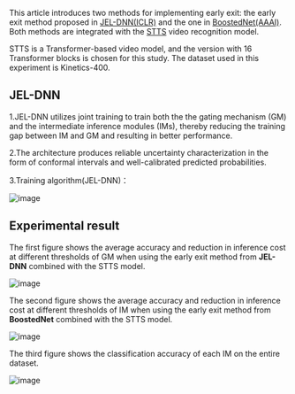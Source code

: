 This article introduces two methods for implementing early exit: the early exit method proposed in [JEL-DNN(ICLR)](https://arxiv.org/abs/2310.09163) and the one in [BoostedNet(AAAI)](https://arxiv.org/abs/2211.16726). 
Both methods are integrated with the [STTS](https://arxiv.org/abs/2111.11591) video recognition model.

STTS is a Transformer-based video model, and the version with 16 Transformer blocks is chosen for this study. The dataset used in this experiment is Kinetics-400.

## JEL-DNN
1.JEL-DNN utilizes joint training to train both the the gating mechanism (GM) and the intermediate inference modules (IMs), thereby reducing the training gap between IM and GM and resulting in better performance.

2.The architecture produces reliable uncertainty characterization in the form of conformal intervals and well-calibrated predicted probabilities.

3.Training algorithm(JEL-DNN)：

![image](https://github.com/zhaoweizhao/EdgeComputing/assets/151530559/eb427ae1-7b0c-4ec2-b318-d1102b7b5779)

## Experimental result
The first figure shows the average accuracy and reduction in inference cost at different thresholds of GM when using the early exit method from **JEL-DNN** combined with the STTS model.

![image](https://github.com/zhaoweizhao/EdgeComputing/assets/151530559/ceb707c3-84ff-4fa6-a60a-f1c8b98aa826)

The second figure shows the average accuracy and reduction in inference cost at different thresholds of IM when using the early exit method from **BoostedNet** combined with the STTS model.

![image](https://github.com/zhaoweizhao/EdgeComputing/assets/151530559/d4ab68c1-8628-463b-bfdc-e6a0791264bf)

The third figure shows the classification accuracy of each IM on the entire dataset.

![image](https://github.com/zhaoweizhao/EdgeComputing/assets/151530559/420cebdf-d560-4a6c-9063-875da4bdd392)
